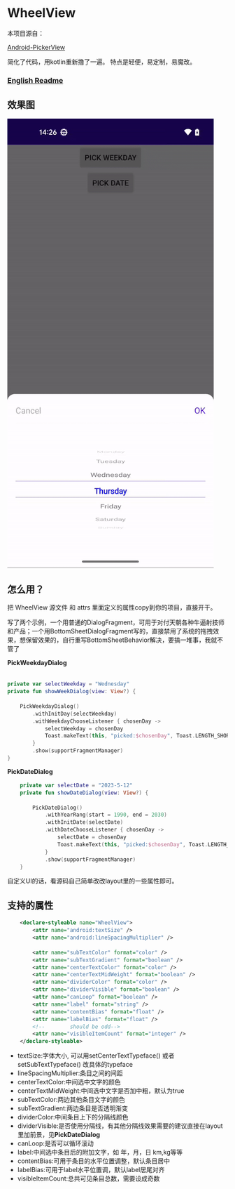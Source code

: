 # WheelView

本项目源自：

[Android-PickerView](https://github.com/Bigkoo/Android-PickerView)


简化了代码，用kotlin重新撸了一遍。 特点是轻便，易定制，易魔改。

### [English Readme](https://github.com/jiangnan44/WheelView#readme)

## 效果图

<img src="preview.gif" alt="Screenshot">


## 怎么用？

把 WheelView 源文件 和 attrs 里面定义的属性copy到你的项目，直接开干。

写了两个示例，一个用普通的DialogFragment，可用于对付天朝各种牛逼射技师和产品；一个用BottomSheetDialogFragment写的，直接禁用了系统的拖拽效果，想保留效果的，自行重写BottomSheetBehavior解决，要搞一堆事，我就不管了

**PickWeekdayDialog**

```kotlin

private var selectWeekday = "Wednesday"
private fun showWeekDialog(view: View?) {

    PickWeekdayDialog()
        .withInitDay(selectWeekday)
        .withWeekdayChooseListener { chosenDay ->
            selectWeekday = chosenDay
            Toast.makeText(this, "picked:$chosenDay", Toast.LENGTH_SHORT).show()
        }
        .show(supportFragmentManager)
}
```

**PickDateDialog** 
```kotlin
    private var selectDate = "2023-5-12"
    private fun showDateDialog(view: View?) {

        PickDateDialog()
            .withYearRang(start = 1990, end = 2030)
            .withInitDate(selectDate)
            .withDateChooseListener { chosenDay ->
                selectDate = chosenDay
                Toast.makeText(this, "picked:$chosenDay", Toast.LENGTH_SHORT).show()
            }
            .show(supportFragmentManager)
    }
```

自定义UI的话，看源码自己简单改改layout里的一些属性即可。


## 支持的属性

```xml
    <declare-styleable name="WheelView">
        <attr name="android:textSize" />
        <attr name="android:lineSpacingMultiplier" />

        <attr name="subTextColor" format="color" />
        <attr name="subTextGradient" format="boolean" />
        <attr name="centerTextColor" format="color" />
        <attr name="centerTextMidWeight" format="boolean" />
        <attr name="dividerColor" format="color" />
        <attr name="dividerVisible" format="boolean" />
        <attr name="canLoop" format="boolean" />
        <attr name="label" format="string" />
        <attr name="contentBias" format="float" />
        <attr name="labelBias" format="float" />
        <!--        should be odd-->
        <attr name="visibleItemCount" format="integer" />
    </declare-styleable>
```

*   textSize:字体大小, 可以用setCenterTextTypeface() 或者 setSubTextTypeface() 改具体的typeface
*   lineSpacingMultiplier:条目之间的间距
*   centerTextColor:中间选中文字的颜色
*   centerTextMidWeight:中间选中文字是否加中粗，默认为true
*   subTextColor:两边其他条目文字的颜色
*   subTextGradient:两边条目是否透明渐变
*   dividerColor:中间条目上下的分隔线颜色
*   dividerVisible:是否使用分隔线，有其他分隔线效果需要的建议直接在layout里加前景，见**PickDateDialog**
*   canLoop:是否可以循环滚动
*   label:中间选中条目后的附加文字，如 年，月，日 km,kg等等
*   contentBias:可用于条目的水平位置调整，默认条目居中
*   labelBias:可用于label水平位置调，默认label居尾对齐
*   visibleItemCount:总共可见条目总数，需要设成奇数


